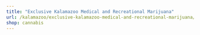 ```yaml
---
title: "Exclusive Kalamazoo Medical and Recreational Marijuana"
url: /kalamazoo/exclusive-kalamazoo-medical-and-recreational-marijuana/
shop: cannabis
---
```

